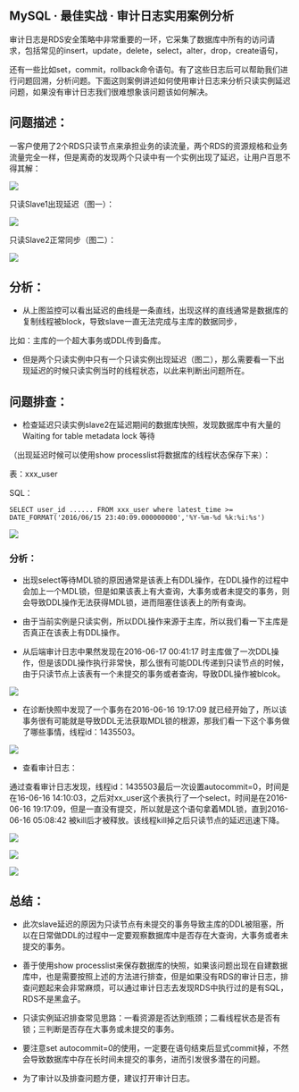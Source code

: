 ## MySQL · 最佳实战 · 审计日志实用案例分析


审计日志是RDS安全策略中非常重要的一环，它采集了数据库中所有的访问请求，包括常见的insert，update，delete，select，alter，drop，create语句，  


还有一些比如set，commit，rollback命令语句。有了这些日志后可以帮助我们进行问题回溯，分析问题。下面这则案例讲述如何使用审计日志来分析只读实例延迟问题，如果没有审计日志我们很难想象该问题该如何解决。  

## 问题描述：


一客户使用了2个RDS只读节点来承担业务的读流量，两个RDS的资源规格和业务流量完全一样，但是离奇的发现两个只读中有一个实例出现了延迟，让用户百思不得其解：  


![][0]  


只读Slave1出现延迟（图一）：  


![][1]  


只读Slave2正常同步（图二）：  


![][2]  

## 分析：


* 从上图监控可以看出延迟的曲线是一条直线，出现这样的直线通常是数据库的复制线程被block，导致slave一直无法完成与主库的数据同步，

 比如：主库的一个超大事务或DDL传到备库。  

  
* 但是两个只读实例中只有一个只读实例出现延迟（图二），那么需要看一下出现延迟的时候只读实例当时的线程状态，以此来判断出问题所在。  


## 问题排查：


* 检查延迟只读实例slave2在延迟期间的数据库快照，发现数据库中有大量的Waiting for table metadata lock 等待

（出现延迟时候可以使用show processlist将数据库的线程状态保存下来）：

  表：xxx_user

SQL：


```LANG
SELECT user_id ...... FROM xxx_user where latest_time >= DATE_FORMAT('2016/06/15 23:40:09.000000000','%Y-%m-%d %k:%i:%s')  

```


![][3]  

### 分析：


* 出现select等待MDL锁的原因通常是该表上有DDL操作，在DDL操作的过程中会加上一个MDL锁，但是如果该表上有大查询，大事务或者未提交的事务，则会导致DDL操作无法获得MDL锁，进而阻塞住该表上的所有查询。  

  
* 由于当前实例是只读实例，所以DDL操作来源于主库，所以我们看一下主库是否真正在该表上有DDL操作。  


* 从后端审计日志中果然发现在2016-06-17 00:41:17 时主库做了一次DDL操作，但是该DDL操作执行非常快，那么很有可能DDL传递到只读节点的时候，由于只读节点上该表有一个未提交的事务或者查询，导致DDL操作被blcok。



![][4]  


* 在诊断快照中发现了一个事务在2016-06-16 19:17:09 就已经开始了，所以该事务很有可能就是导致DDL无法获取MDL锁的根源，那我们看一下这个事务做了哪些事情，线程id：1435503。



![][5]  


* 查看审计日志：



通过查看审计日志发现，线程id：1435503最后一次设置autocommit=0，时间是在16-06-16 14:10:03，之后对xx_user这个表执行了一个select，时间是在2016-06-16 19:17:09，但是一直没有提交，所以就是这个语句拿着MDL锁，直到2016-06-16 05:08:42 被kill后才被释放。该线程kill掉之后只读节点的延迟迅速下降。  


![][6]  


![][7]  


![][8]  

## 总结：


* 此次slave延迟的原因为只读节点有未提交的事务导致主库的DDL被阻塞，所以在日常做DDL的过程中一定要观察数据库中是否存在大查询，大事务或者未提交的事务。  

  
* 善于使用show processlist来保存数据库的快照，如果该问题出现在自建数据库中，也是需要按照上述的方法进行排查，但是如果没有RDS的审计日志，排查问题起来会非常麻烦，可以通过审计日志去发现RDS中执行过的是有SQL，RDS不是黑盒子。  

  
* 只读实例延迟排查常见思路：一看资源是否达到瓶颈；二看线程状态是否有锁；三判断是否存在大事务或未提交的事务。  

  
* 要注意set autocommit=0的使用，一定要在语句结束后显式commit掉，不然会导致数据库中存在长时间未提交的事务，进而引发很多潜在的问题。  

  
* 为了审计以及排查问题方便，建议打开审计日志。  


[0]: http://img4.tbcdn.cn/L1/461/1/0d31ece1a8163f6686d5eeffbab5104d9e4c9128
[1]: http://img3.tbcdn.cn/L1/461/1/440bec24445832f9c9236f68fb38e8eb9f65d87a
[2]: http://img2.tbcdn.cn/L1/461/1/00690479093db0e20f12ff02368a279eef7042d2
[3]: http://img2.tbcdn.cn/L1/461/1/8631d4d87692c3657f92fd02cc6fdcb72920afb7
[4]: http://img2.tbcdn.cn/L1/461/1/1a4cabf7454930fd5397c7721dfdd1db2e3cf8fa
[5]: http://img1.tbcdn.cn/L1/461/1/4f4174a3376ba53748d663587c7cb25cc0d732c9
[6]: http://img3.tbcdn.cn/L1/461/1/3b08f4d65fd4ba1bd757b83653f4b67b953c688b
[7]: http://img1.tbcdn.cn/L1/461/1/584e52f7f405261ad438d78ca6538e3a24822d4f
[8]: http://img1.tbcdn.cn/L1/461/1/83e1b0a8eed22068b7632e1c51a9082ad0716aac